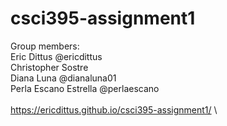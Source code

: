 # csci395-assignment1
Group members:\
Eric Dittus @ericdittus\
Christopher Sostre\
Diana Luna @dianaluna01\
Perla Escano Estrella @perlaescano\
\
https://ericdittus.github.io/csci395-assignment1/ \
